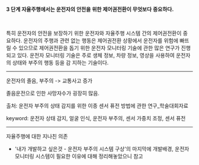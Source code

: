 **3 단계 자율주행에서는 운전자의 안전을 위한 제어권전환이 무엇보다 중요하다.**

​    

특히 운전자의 안전을 보장하기 위한 운전자와 자율주행 시스템 간의 제어권전환이 중 요하다. 운전자의 주행과 관련 없는 행동은 제어권전환 상황에서 운전자를 위험에 빠뜨릴 수 있으므로 제어권전환을 돕기 위한 운전자 모니터링 기술에 관한 많은 연구가 진행되고 있다. 운전자 모니터링 기술은 주로 생체 정보, 차량 정보, 영상을 사용하여 운전자의 상태와 부주의 행동 등을 감 지하는 기술이다.

---

운전자의 졸음, 부주의 -> 교통사고 증가

졸음운전으로 인한 사망자수가 굉장히 많음.

출처: 운전자 부주의 상태 감지를 위한 이종 센서 퓨전 방법에 관한 연구_학술대회자료

keyword: 운전자 상태 감지, 얼굴 인식, 운전자 부주의, 센서 가중치 조정, 센서 퓨전

---

자율주행에 대한 지나친 의존



* '내가 개발하고 싶은것 - 운전자 부주의 시스템 구상'의 마지막에 개발배경, 운전자 모니터링 시스템이 필요한 이유에 대해 정리해놓았으니 참고